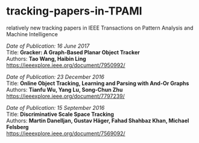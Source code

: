 # tracking-papers-in-TPAMI
relatively new tracking papers in IEEE Transactions on Pattern Analysis and Machine Intelligence

*Date of Publication: 16 June 2017*  
Title: **Gracker: A Graph-Based Planar Object Tracker**  
Authors: **Tao Wang, Haibin Ling**  
https://ieeexplore.ieee.org/document/7950992/

*Date of Publication: 23 December 2016*  
Title: **Online Object Tracking, Learning and Parsing with And-Or Graphs**  
Authors: **Tianfu Wu, Yang Lu, Song-Chun Zhu**  
https://ieeexplore.ieee.org/document/7797239/

*Date of Publication: 15 September 2016*  
Title: **Discriminative Scale Space Tracking**  
Authors: **Martin Danelljan, Gustav Häger, Fahad Shahbaz Khan, Michael Felsberg**  
https://ieeexplore.ieee.org/document/7569092/
